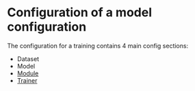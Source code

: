 # Configuration of a model configuration

The configuration for a training contains 4 main config sections:

- Dataset
- Model
- [Module](configuration/Module)
- [Trainer](configuration/Trainer)
